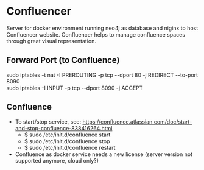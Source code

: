 # Confluencer
Server for docker environment running neo4j as database and niginx to host Confluencer website. Confluencer helps to manage confluence spaces through great visual representation.

## Forward Port (to Confluence)
sudo iptables -t nat -I PREROUTING -p tcp --dport 80 -j REDIRECT --to-port 8090  
sudo iptables -I INPUT -p tcp --dport 8090 -j ACCEPT

## Confluence
* To start/stop service, see: https://confluence.atlassian.com/doc/start-and-stop-confluence-838416264.html
    * $ sudo /etc/init.d/confluence start
    * $ sudo /etc/init.d/confluence stop
    * $ sudo /etc/init.d/confluence restart
* Confluence as docker service needs a new license (server version not supported anymore, cloud only?)
